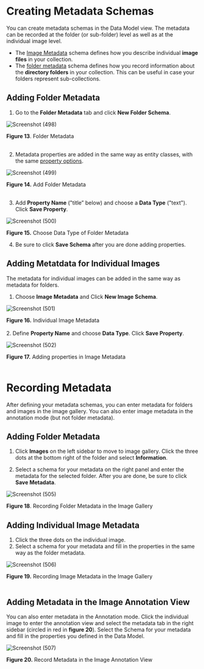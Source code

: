 # Creating Metadata Schemas

You can create metadata schemas in the Data Model view. The metadata can be recorded at the folder (or sub-folder) level as well as at the individual image level. 
- The [Image Metadata](https://github.com/rsimon/immarkus/wiki/05-Working-with-Metadata#adding-metatdata-for-individual-images) schema defines how you describe individual __image files__ in your collection.
- The [folder metadata](https://github.com/rsimon/immarkus/wiki/05-Working-with-Metadata#adding-folder-metadata) schema defines how you record information about the __directory folders__ in your collection. This can be useful in case your folders represent sub-collections.

## Adding Folder Metadata

1. Go to the **Folder Metadata** tab and click **New Folder Schema**. 

![Screenshot (498)](https://github.com/rsimon/immarkus/assets/128056738/2210a06d-eedd-482f-b519-16b28e845113)

**Figure 13**. Folder Metadata 
<br/><br/>

2.  Metadata properties are added in the same way as entity classes, with the same [property options](https://github.com/rsimon/immarkus/wiki/t_04-Designing-Data-Model#property-options).  

![Screenshot (499)](https://github.com/rsimon/immarkus/assets/128056738/3ec44d69-8f94-4085-af65-05b2677f9879)

**Figure 14.** Add Folder Metadata
<br/><br/>

3. Add **Property Name** ("title” below) and choose a **Data Type** ("text"). Click **Save Property**. 

![Screenshot (500)](https://github.com/rsimon/immarkus/assets/128056738/b4d6c9f2-2c97-4e69-b3d6-f6109c744b89)

**Figure 15.** Choose Data Type of Folder Metadata

4. Be sure to click **Save Schema** after you are done adding properties.

## Adding Metatdata for Individual Images

The metadata for individual images can be added in the same way as metadata for folders.  

1. Choose **Image Metadata** and Click **New Image Schema**. 

![Screenshot (501)](https://github.com/rsimon/immarkus/assets/128056738/2ed26f55-e180-4815-b7f4-677610b05d77)

**Figure 16.**  Individual Image Metadata
<br/><br/>
2. Define **Property Name** and choose **Data Type**. Click **Save Property**. 

![Screenshot (502)](https://github.com/rsimon/immarkus/assets/128056738/05e9a2e5-e62c-42db-b7d5-5c5e5a467f05)

**Figure 17.** Adding properties in Image Metadata
<br/><br/>


# Recording Metadata

After defining your metadata schemas, you can enter metadata for folders and images in the image gallery. You can also enter image metadata in the annotation mode (but not folder metadata).

## Adding Folder Metadata 

1. Click **Images** on the left sidebar to move to image gallery. Click the three dots at the bottom right of the folder and select **Information**.

1. Select a schema for your metadata on the right panel and enter the metadata for the selected folder. After you are done, be sure to click **Save Metadata**. 

![Screenshot (505)](https://github.com/rsimon/immarkus/assets/128056738/6c55b8bb-5406-40f0-a441-d23aec01e624)

**Figure 18**. Recording Folder Metadata in the Image Gallery
<br/>

## Adding Individual Image Metadata 
1. Click the three dots on the individual image. 
2. Select a schema for your metadata and fill in the properties in the same way as the folder metadata.

![Screenshot (506)](https://github.com/rsimon/immarkus/assets/128056738/35ad3826-6688-4dd1-832c-ddc776168076)

**Figure 19.** Recording Image Metadata in the Image Gallery   
<br/>

## Adding Metadata in the Image Annotation View

You can also enter metadata in the Annotation mode. Click the individual image to enter the annotation view and select the metadata tab in the right sidebar (circled in red in **figure 20**). Select the Schema for your metadata and fill in the properties you defined in the Data Model. 

![Screenshot (507)](https://github.com/rsimon/immarkus/assets/128056738/eaafd13a-7bd8-408e-aaa5-5a512bcce8ba)

**Figure 20.** Record Metadata in the Image Annotation View 


